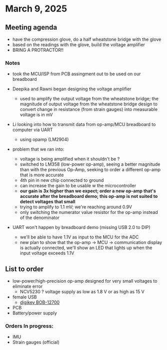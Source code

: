 # March 9, 2025

## Meeting agenda
- have the compression glove, do a half wheatstone bridge with the glove
- based on the readings with the glove, build the voltage amplifier
- BRING A PROTRACTOR!! 

### Notes
- took the MCU/ISP from PCB assingment out to be used on our breadboard
- Deepika and Rawni began designing the voltage amplifier 
    - used to amplify the output voltage from the wheatstone bridge; the magnitude of output voltage from the wheatstone bridge design to convert change in resistance (from strain gauges) into measurable voltage is in mV
- Li looking into how to transmit data from op-amp/MCU breadboard to computer via UART
    - using opamp (LM2904)

- problem that we ran into:
    - voltage is being amplified when it shouldn't be ? 
    - switched to LM358 (low-power op-amp), seeing a better magnitude than with the previous Op-Amp, seeking to order a different op-amp that is more accurate
    - 4th pin in new chip connected to ground
    - can increase the gain to be usable w the microcontroller
    - **our gain is 3x higher than we expect; order a new op-amp that's accurate after the breadboard demo; this op-amp is not suited to detect voltages that small**
    - trying to amplify to 1.1 mV; we're reaching around 0.9V 
    - only switching the numerator value resistor for the op-amp instead of the denominator 
- UART won't happen by breadboard demo (missing USB 2.0 to DIP) 
    - we'll be able to have 1.1V as input to the MCU for the ADC 
    - new plan to show that the op-amp -> MCU -> communication display is actually connected, we'll show an LED that lights up when the input voltage exceeds 1.1V 


## List to order
- low-power/high-precision op-amp designed for very small voltages to eliminate error
    - NCV5230 ? voltage supply as low as 1.8 V or as high as 15 V
- female USB 
    - [digikey BOB-12700](https://www.digikey.com/en/products/detail/sparkfun-electronics/BOB-12700/5762450?gclsrc=aw.ds&&utm_adgroup=&utm_source=google&utm_medium=cpc&utm_campaign=PMax%20Shopping_Product_High%20ROAS%20Categories&utm_term=&utm_content=&utm_id=go_cmp-20222717502_adg-_ad-__dev-c_ext-_prd-5762450_sig-Cj0KCQiAlbW-BhCMARIsADnwasp69UCKeFYeQGUDtN0Z3NnIL2gXHtL9aL3J_nDS7HUyfAjlaXr_SPcaAqoXEALw_wcB&gad_source=1&gclid=Cj0KCQiAlbW-BhCMARIsADnwasp69UCKeFYeQGUDtN0Z3NnIL2gXHtL9aL3J_nDS7HUyfAjlaXr_SPcaAqoXEALw_wcB&gclsrc=aw.ds)
- PCB
- Battery/power supply

### Orders In progress:
- IMU
- Strain gauges (official)